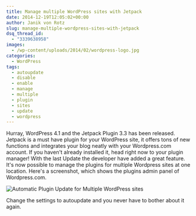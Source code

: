 ```yaml
---
title: Manage multiple WordPress sites with Jetpack
date: 2014-12-19T12:05:02+00:00
author: Janik von Rotz
slug: manage-multiple-wordpress-sites-with-jetpack
dsq_thread_id:
  - "3339638958"
images:
  - /wp-content/uploads/2014/02/wordpress-logo.jpg
categories:
  - WordPress
tags:
  - autoupdate
  - disable
  - enable
  - manage
  - multiple
  - plugin
  - sites
  - update
  - wordpress
---
```

Hurray, WordPress 4.1 and the Jetpack Plugin 3.3 has been released.
Jetpack is a must have plugin for your WordPress site, it offers tons of new functions and integrates your blog neatly with your Wordpress.com account. If you haven't already installed it, head right now to your plugin manager!
With the last Update the developer have added a great feature. It's now possible to manage the plugins for multiple Wordpress sites at one location.
Here's a screenshot, which shows the plugins admin panel of Wordpress.com.
<!--more-->
![Automatic Plugin Update for Multiple WordPress sites](/wp-content/uploads/2014/12/Automatic-Plugin-Update-for-Multiple-WordPress-sites.png)

Change the settings to autoupdate and you never have to bother about it again.